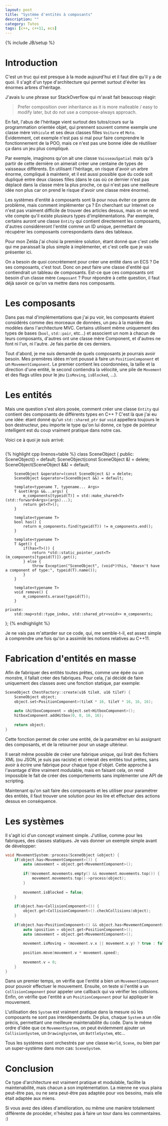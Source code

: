 ```yaml
---
layout: post
title: "Système d'entités à composants"
description: ""
category: Tutos
tags: [c++, c++11, ecs]
---
```

{% include JB/setup %}

# Introduction

C'est un truc qui est presque à la mode aujourd'hui et il faut dire qu'il y a de quoi. Il s'agit d'un type d'architecture qui permet surtout d'éviter les énormes arbres d'héritage.

J'avais lu une phrase sur StackOverflow qui m'avait fait beaucoup réagir:
> Prefer composition over inheritance as it is more malleable / easy to modify later, but do not use a compose-always approach.

En fait, l'abus de l'héritage vient surtout des tutos/cours sur la programmation orientée objet, qui prennent souvent comme exemple une classe mère `Véhicule` et ses deux classes filles `Voiture` et `Moto`. Évidemment, cet exemple n'est pas si mal pour faire comprendre le fonctionnement de la POO, mais ce n'est pas une bonne idée de réutiliser ça dans un jeu plus compliqué.

Par exemple, imaginons qu'on ait une classe `VaisseauSpatial` mais qu'à partir de cette dernière on aimerait créer une centaine de types de vaisseaux différents. En utilisant l'héritage, on risque d'avoir un arbre énorme, compliqué à maintenir, et il est aussi possible que du code soit dupliqué entre deux classes filles (dans le cas où ce dernier n'est pas déplacé dans la classe mère la plus proche, ce qui n'est pas une meilleure idée non plus car on prend le risque d'avoir une classe mère énorme).

Les systèmes d'entité à composants sont là pour nous éviter ce genre de problème, mais comment implémenter ça ? En cherchant sur Internet ce n'est pas vraiment difficile de trouver des articles dessus, mais on se rend vite compte qu'il existe plusieurs types d'implémentations. Par exemple, certains auront une classe `Entity` qui contient directement les composants, d'autres considéreront l'entité comme un ID unique, permettant de récupérer les composants correspondants dans des tableaux.

Pour mon Zelda j'ai choisi la première solution, étant donné que c'est celle qui me paraissait la plus simple à implémenter, et c'est celle que je vais présenter ici.

On a besoin de quoi concrètement pour créer une entité dans un ECS ? De ses composants, c'est tout. Donc on peut faire une classe d'entité qui contiendrait un tableau de composants. Est-ce que ces composants ont besoin d'un classe mère `Composant` ? Pour répondre à cette question, il faut déjà savoir ce qu'on va mettre dans nos composants.

# Les composants

Dans pas mal d'implémentations que j'ai pu voir, les composants étaient considérés comme des morceaux de données, un peu à la manière des modèles dans l'architecture MVC. Certains utilisent même uniquement des types de bases (`bool`, `std::pair`, etc...) et associent un nom à chacun de leurs composants, d'autres ont une classe mère Component, et d'autres ne font ni l'un, ni l'autre. Je fais partie de ces derniers.

Tout d'abord, je me suis demandé de quels composants je pourrais avoir besoin. Mes premières idées m'ont poussé à faire un `PositionComponent` et un `MovementComponent`. Le premier contient les coordonnées, la taille et la direction d'une entité, le second contiendra la vélocité, une pile de `Movement` et des flags utiles pour le jeu (`isMoving`, `isBlocked`, ...).

# Les entités

Mais une question s'est alors posée, comment créer une classe `Entity` qui contient des composants de différents types en C++ ? C'est là que j'ai eu une idée: étant donné qu'un `std::shared_ptr` sur `void` appellera toujours le bon destructeur, peu importe le type qu'on lui donne, ce type de pointeur intelligent est du coup vraiment pratique dans notre cas.

Voici ce à quoi je suis arrivé:

```cpp
```

{% highlight cpp linenos=table %}
class SceneObject {
	public:
		SceneObject() = default;
		SceneObject(const SceneObject &) = delete;
		SceneObject(SceneObject &&) = default;
		
		SceneObject &operator=(const SceneObject &) = delete;
		SceneObject &operator=(SceneObject &&) = default;
		
		template<typename T, typename... Args>
		T &set(Args &&...args) {
			m_components[typeid(T)] = std::make_shared<T>(std::forward<Args>(args)...);
			return get<T>();
		}
		
		template<typename T>
		bool has() {
			return m_components.find(typeid(T)) != m_components.end();
		}
		
		template<typename T>
		T &get() {
			if(has<T>()) {
				return *std::static_pointer_cast<T>(m_components[typeid(T)]).get();
			} else {
				throw Exception("SceneObject", (void*)this, "doesn't have a component of type:", typeid(T).name());
			}
		}
		
		template<typename T>
		void remove() {
			m_components.erase(typeid(T));
		}
		
	private:
		std::map<std::type_index, std::shared_ptr<void>> m_components;
};
{% endhighlight %}

Je ne vais pas m'attarder sur ce code, qui, me semble-t-il, est assez simple à comprendre une fois qu'on a assimilé les notions relatives au C++11.

# Fabrication d'entités en masse

Afin de fabriquer des entités toutes prêtes, comme une épée ou un monstre, il fallait créer des fabriques. Pour cela, j'ai décidé de faire uniquement des classes avec une fonction statique, par exemple:

```cpp
SceneObject ChestFactory::create(u16 tileX, u16 tileY) {
	SceneObject object;
	object.set<PositionComponent>(tileX * 16, tileY * 16, 16, 16);
	
	auto &hitboxComponent = object.set<HitboxComponent>();
	hitboxComponent.addHitbox(0, 0, 16, 16);
	
	return object;
}
```

Cette fonction permet de créer une entité, de la paramétrer en lui assignant des composants, et de la retourner pour un usage ultérieur.

Il serait même possible de créer une fabrique unique, qui lirait des fichiers XML (ou JSON, je suis pas raciste) et créerait des entités tout prêtes, sans avoir à écrire une fabrique pour chaque type d'objet. Cette approche à l'avantage d'être vraiment modulable, mais en faisant cela, on rend impossible le fait de créer des comportements sans implémenter une API de scripting.

Maintenant qu'on sait faire des composants et les utiliser pour paramétrer des entités, il faut trouver une solution pour les lire et effectuer des actions dessus en conséquence.

# Les systèmes

Il s'agit ici d'un concept vraiment simple. J'utilise, comme pour les fabriques, des classes statiques. Je vais donner un exemple simple avant de développer:

```cpp
void MovementSystem::process(SceneObject &object) {
	if(object.has<MovementComponent>()) {
		auto &movement = object.get<MovementComponent>();
		
		if(!movement.movements.empty() && movement.movements.top()) {
			movement.movements.top()->process(object);
		}
		
		movement.isBlocked = false;
	}
	
	if(object.has<CollisionComponent>()) {
		object.get<CollisionComponent>().checkCollisions(object);
	}
	
	if(object.has<PositionComponent>() && object.has<MovementComponent>()) {
		auto &position = object.get<PositionComponent>();
		auto &movement = object.get<MovementComponent>();
		
		movement.isMoving = (movement.v.x || movement.v.y) ? true : false;
		
		position.move(movement.v * movement.speed);
		
		movement.v = 0;
	}
}
```

Dans un premier temps, on vérifie que l'entité a bien un `MovementComponent` pour pouvoir effectuer le mouvement. Ensuite, on teste si l'entité a un `CollisionComponent` pour appeler une callback qui va vérifier les collisions. Enfin, on vérifie que l'entité a un `PositionComponent` pour lui appliquer le mouvement.

L'utilisation des `System` est vraiment pratique dans la mesure où les composants ne sont pas interdépendants. De plus, chaque `System` a un rôle précis, permettant une meilleure maintenabilité du code. Dans le même ordre d'idée que ce `MovementSystem`, on peut évidemment ajouter un `CollisionSystem`, un `DrawingSystem`, un `BattleSystem`, etc...

Tous les systèmes sont orchestrés par une classe `World`, `Scene`, ou bien par un super-système dans mon cas: `SceneSystem`.

# Conclusion

Ce type d'architecture est vraiment pratique et modulable, facilite la maintenabilité, mais chacun a son implémentation. La mienne ne vous plaira peut-être pas, ou ne sera peut-être pas adaptée pour vos besoins, mais elle était adaptée aux miens.

Si vous avez des idées d'amélioration, ou même une manière totalement différente de procéder, n'hésitez pas à faire un tour dans les commentaires. :)

